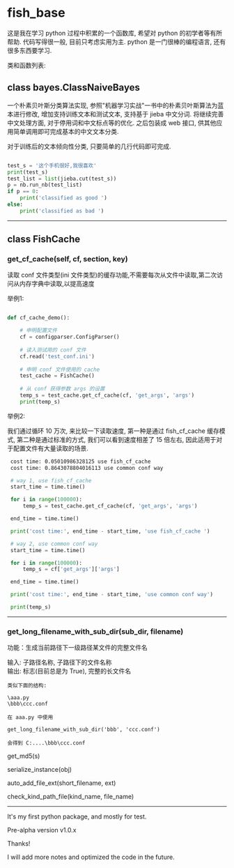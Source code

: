 # fish_base

这是我在学习 python 过程中积累的一个函数库, 希望对 python 的初学者等有所帮助. 代码写得很一般, 目前只考虑实用为主.
 python 是一门很棒的编程语言, 还有很多东西要学习.

类和函数列表:

## class bayes.ClassNaiveBayes

一个朴素贝叶斯分类算法实现, 参照"机器学习实战"一书中的朴素贝叶斯算法为蓝本进行修改, 增加支持训练文本和测试文本, 支持基于 jieba 中文分词.
将继续完善中文处理方面, 对于停用词和中文标点等的优化. 之后包装成 web 接口, 供其他应用简单调用即可完成基本的中文文本分类.

对于训练后的文本倾向性分类, 只要简单的几行代码即可完成.

```python

test_s = '这个手机很好,我很喜欢'
print(test_s)
test_list = list(jieba.cut(test_s))
p = nb.run_nb(test_list)
if p == 0:
    print('classified as good ')
else:
    print('classified as bad ')
```    

------

## class FishCache

### get_cf_cache(self, cf, section, key)

读取 conf 文件类型(ini 文件类型)的缓存功能,不需要每次从文件中读取,第二次访问从内存字典中读取,以提高速度

举例1:

```python

def cf_cache_demo():

    # 申明配置文件
    cf = configparser.ConfigParser()
    
    # 读入测试用的 conf 文件
    cf.read('test_conf.ini')
    
    # 申明 conf 文件使用的 cache
    test_cache = FishCache()
    
    # 从 conf 获得参数 args 的设置
    temp_s = test_cache.get_cf_cache(cf, 'get_args', 'args')
    print(temp_s)
``` 

举例2:

我们通过循环 10 万次, 来比较一下读取速度, 第一种是通过 fish_cf_cache 缓存模式, 第二种是通过标准的方式, 
我们可以看到速度相差了 15 倍左右, 因此适用于对于配置文件有大量读取的场景.

```bash
 cost time: 0.05010986328125 use fish_cf_cache 
 cost time: 0.8643078804016113 use common conf way
```

```python
 # way 1, use fish_cf_cache
 start_time = time.time()

 for i in range(100000):
     temp_s = test_cache.get_cf_cache(cf, 'get_args', 'args')

 end_time = time.time()

 print('cost time:', end_time - start_time, 'use fish_cf_cache ')

 # way 2, use common conf way
 start_time = time.time()

 for i in range(100000):
     temp_s = cf['get_args']['args']

 end_time = time.time()

 print('cost time:', end_time - start_time, 'use common conf way')

 print(temp_s)
```

------

### get_long_filename_with_sub_dir(sub_dir, filename)

功能：生成当前路径下一级路径某文件的完整文件名<br>

输入: 子路径名称, 子路径下的文件名称<br>
输出: 标志(目前总是为 True), 完整的长文件名

    类似下面的结构:
    
    \aaa.py
    \bbb\ccc.conf
    
    在 aaa.py 中使用
    
    get_long_filename_with_sub_dir('bbb', 'ccc.conf')
    
    会得到 C:....\bbb\ccc.conf


get_md5(s)

serialize_instance(obj)

auto_add_file_ext(short_filename, ext)

check_kind_path_file(kind_name, file_name)

------

It's my first python package, and mostly for test. 

Pre-alpha version v1.0.x

Thanks!

I will add more notes and optimized the code in the future.

